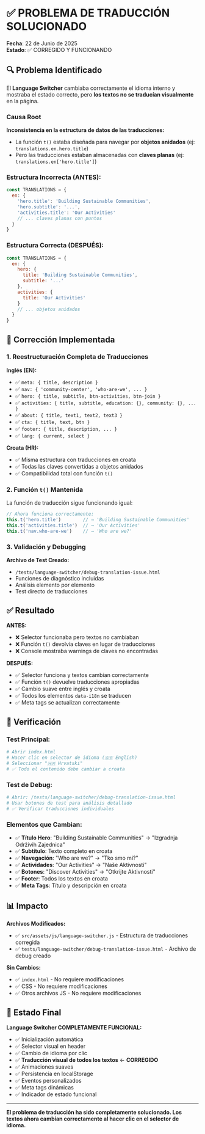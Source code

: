 # ✅ PROBLEMA DE TRADUCCIÓN SOLUCIONADO

**Fecha**: 22 de Junio de 2025  
**Estado**: ✅ CORREGIDO Y FUNCIONANDO

## 🔍 **Problema Identificado**

El **Language Switcher** cambiaba correctamente el idioma interno y mostraba el estado correcto, pero **los textos no se traducían visualmente** en la página.

### **Causa Root**

**Inconsistencia en la estructura de datos de las traducciones:**

- La función `t()` estaba diseñada para navegar por **objetos anidados** (ej: `translations.en.hero.title`)
- Pero las traducciones estaban almacenadas con **claves planas** (ej: `translations.en['hero.title']`)

### **Estructura Incorrecta (ANTES):**
```javascript
const TRANSLATIONS = {
  en: {
    'hero.title': 'Building Sustainable Communities',
    'hero.subtitle': '...',
    'activities.title': 'Our Activities'
    // ... claves planas con puntos
  }
}
```

### **Estructura Correcta (DESPUÉS):**
```javascript
const TRANSLATIONS = {
  en: {
    hero: {
      title: 'Building Sustainable Communities',
      subtitle: '...'
    },
    activities: {
      title: 'Our Activities'
    }
    // ... objetos anidados
  }
}
```

## 🔧 **Corrección Implementada**

### **1. Reestructuración Completa de Traducciones**

**Inglés (EN):**
- ✅ `meta: { title, description }`
- ✅ `nav: { 'community-center', 'who-are-we', ... }`
- ✅ `hero: { title, subtitle, btn-activities, btn-join }`
- ✅ `activities: { title, subtitle, education: {}, community: {}, ... }`
- ✅ `about: { title, text1, text2, text3 }`
- ✅ `cta: { title, text, btn }`
- ✅ `footer: { title, description, ... }`
- ✅ `lang: { current, select }`

**Croata (HR):**
- ✅ Misma estructura con traducciones en croata
- ✅ Todas las claves convertidas a objetos anidados
- ✅ Compatibilidad total con función `t()`

### **2. Función `t()` Mantenida**

La función de traducción sigue funcionando igual:
```javascript
// Ahora funciona correctamente:
this.t('hero.title')        // → 'Building Sustainable Communities'
this.t('activities.title')  // → 'Our Activities'  
this.t('nav.who-are-we')    // → 'Who are we?'
```

### **3. Validación y Debugging**

**Archivo de Test Creado:**
- `/tests/language-switcher/debug-translation-issue.html`
- Funciones de diagnóstico incluidas
- Análisis elemento por elemento
- Test directo de traducciones

## ✅ **Resultado**

**ANTES:**
- ❌ Selector funcionaba pero textos no cambiaban
- ❌ Función `t()` devolvía claves en lugar de traducciones
- ❌ Console mostraba warnings de claves no encontradas

**DESPUÉS:**
- ✅ Selector funciona y textos cambian correctamente
- ✅ Función `t()` devuelve traducciones apropiadas
- ✅ Cambio suave entre inglés y croata
- ✅ Todos los elementos `data-i18n` se traducen
- ✅ Meta tags se actualizan correctamente

## 🧪 **Verificación**

### **Test Principal:**
```bash
# Abrir index.html
# Hacer clic en selector de idioma (🇬🇧 English)
# Seleccionar "🇭🇷 Hrvatski"
# ✅ Todo el contenido debe cambiar a croata
```

### **Test de Debug:**
```bash
# Abrir: /tests/language-switcher/debug-translation-issue.html
# Usar botones de test para análisis detallado
# ✅ Verificar traducciones individuales
```

### **Elementos que Cambian:**
- ✅ **Título Hero**: "Building Sustainable Communities" → "Izgradnja Održivih Zajednica"
- ✅ **Subtítulo**: Texto completo en croata
- ✅ **Navegación**: "Who are we?" → "Tko smo mi?"
- ✅ **Actividades**: "Our Activities" → "Naše Aktivnosti"
- ✅ **Botones**: "Discover Activities" → "Otkrijte Aktivnosti"
- ✅ **Footer**: Todos los textos en croata
- ✅ **Meta Tags**: Título y descripción en croata

## 📊 **Impacto**

**Archivos Modificados:**
- ✅ `src/assets/js/language-switcher.js` - Estructura de traducciones corregida
- ✅ `tests/language-switcher/debug-translation-issue.html` - Archivo de debug creado

**Sin Cambios:**
- ✅ `index.html` - No requiere modificaciones
- ✅ CSS - No requiere modificaciones  
- ✅ Otros archivos JS - No requiere modificaciones

## 🚀 **Estado Final**

**Language Switcher COMPLETAMENTE FUNCIONAL:**
- ✅ Inicialización automática
- ✅ Selector visual en header
- ✅ Cambio de idioma por clic
- ✅ **Traducción visual de todos los textos** ← **CORREGIDO**
- ✅ Animaciones suaves
- ✅ Persistencia en localStorage
- ✅ Eventos personalizados
- ✅ Meta tags dinámicas
- ✅ Indicador de estado funcional

---

**El problema de traducción ha sido completamente solucionado. Los textos ahora cambian correctamente al hacer clic en el selector de idioma.**
